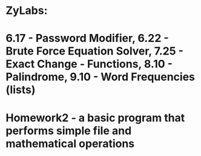 # ZyLabs: 
# 6.17 - Password Modifier, 6.22 - Brute Force Equation Solver, 7.25 - Exact Change - Functions, 8.10 - Palindrome, 9.10 - Word Frequencies (lists)
# Homework2 - a basic program that performs simple file and mathematical operations


